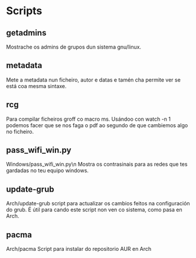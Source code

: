# Scripts
## getadmins
Mostrache os admins de grupos dun sistema gnu/linux.

## metadata
Mete a metadata nun ficheiro, autor e datas e tamén cha permite ver se está coa mesma sintaxe.

## rcg
Para compilar ficheiros groff co macro ms. Usándoo con watch -n 1 podemos facer que se nos faga o pdf ao segundo de que cambiemos algo no ficheiro.

## pass_wifi_win.py
Windows/pass_wifi_win.py\n
Mostra os contrasinais para as redes que tes gardadas no teu equipo windows.

## update-grub
Arch/update-grub
script para actualizar os cambios feitos na configuración do grub. É útil para cando este script non ven co sistema, como pasa en Arch.

## pacma
Arch/pacma
Script para instalar do repositorio AUR en Arch
